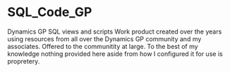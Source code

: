# SQL_Code_GP
Dynamics GP SQL views and scripts
Work product created over the years using resources from all over the Dynamics GP community and my associates.
Offered to the communitity at large.  To the best of my knowledge nothing provided here aside from how I configured it for use is propretery.
